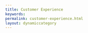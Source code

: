 ```yaml
---
title: Customer Experience
keywords:
permalink: customer-experience.html
layout: dynamiccategory
---
```

